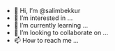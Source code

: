 - 👋 Hi, I’m @salimbekkur
- 👀 I’m interested in ...
- 🌱 I’m currently learning ...
- 💞️ I’m looking to collaborate on ...
- 📫 How to reach me ...

<!---
salimbekkur/salimbekkur is a ✨ special ✨ repository because its `README.md` (this file) appears on your GitHub profile.
You can click the Preview link to take a look at your changes.
--->
